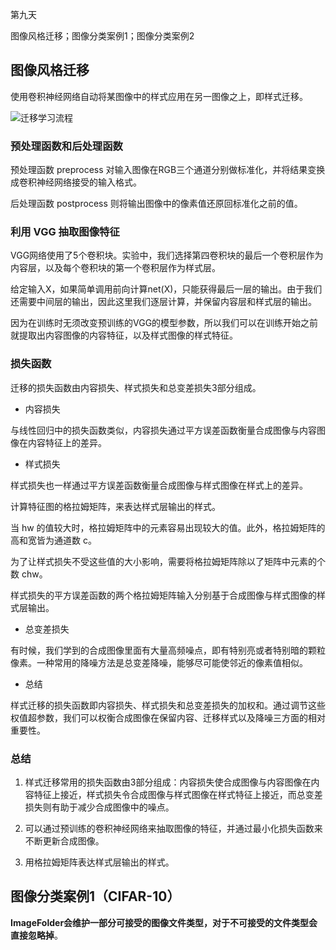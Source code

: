 第九天

图像风格迁移；图像分类案例1；图像分类案例2

## 图像风格迁移

使用卷积神经网络自动将某图像中的样式应用在另一图像之上，即样式迁移。

![迁移学习流程](https://img-blog.csdnimg.cn/20200717214034994.png)

### 预处理函数和后处理函数

预处理函数 preprocess 对输入图像在RGB三个通道分别做标准化，并将结果变换成卷积神经网络接受的输入格式。

后处理函数 postprocess 则将输出图像中的像素值还原回标准化之前的值。

### 利用 VGG 抽取图像特征

VGG网络使用了5个卷积块。实验中，我们选择第四卷积块的最后一个卷积层作为内容层，以及每个卷积块的第一个卷积层作为样式层。

给定输入X，如果简单调用前向计算net(X)，只能获得最后一层的输出。由于我们还需要中间层的输出，因此这里我们逐层计算，并保留内容层和样式层的输出。

因为在训练时无须改变预训练的VGG的模型参数，所以我们可以在训练开始之前就提取出内容图像的内容特征，以及样式图像的样式特征。

### 损失函数

迁移的损失函数由内容损失、样式损失和总变差损失3部分组成。

* 内容损失

与线性回归中的损失函数类似，内容损失通过平方误差函数衡量合成图像与内容图像在内容特征上的差异。

* 样式损失

样式损失也一样通过平方误差函数衡量合成图像与样式图像在样式上的差异。

计算特征图的格拉姆矩阵，来表达样式层输出的样式。

当 hw 的值较大时，格拉姆矩阵中的元素容易出现较大的值。此外，格拉姆矩阵的高和宽皆为通道数 c。

为了让样式损失不受这些值的大小影响，需要将格拉姆矩阵除以了矩阵中元素的个数 chw。

样式损失的平方误差函数的两个格拉姆矩阵输入分别基于合成图像与样式图像的样式层输出。

* 总变差损失

有时候，我们学到的合成图像里面有大量高频噪点，即有特别亮或者特别暗的颗粒像素。一种常用的降噪方法是总变差降噪，能够尽可能使邻近的像素值相似。

* 总结

样式迁移的损失函数即内容损失、样式损失和总变差损失的加权和。通过调节这些权值超参数，我们可以权衡合成图像在保留内容、迁移样式以及降噪三方面的相对重要性。

### 总结

1. 样式迁移常用的损失函数由3部分组成：内容损失使合成图像与内容图像在内容特征上接近，样式损失令合成图像与样式图像在样式特征上接近，而总变差损失则有助于减少合成图像中的噪点。

2. 可以通过预训练的卷积神经网络来抽取图像的特征，并通过最小化损失函数来不断更新合成图像。

3. 用格拉姆矩阵表达样式层输出的样式。

## 图像分类案例1（CIFAR-10）

**ImageFolder会维护一部分可接受的图像文件类型，对于不可接受的文件类型会直接忽略掉**。
